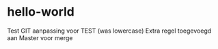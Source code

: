 # hello-world
Test GIT
aanpassing voor TEST (was lowercase)
Extra regel toegevoegd aan Master voor merge
